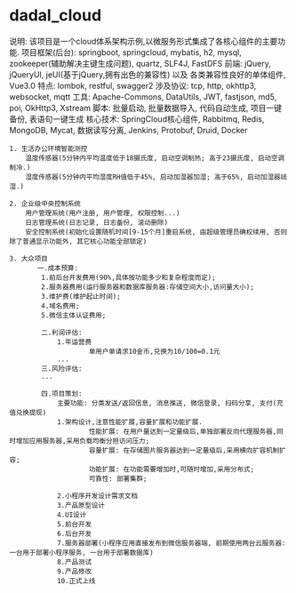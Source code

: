 # dadal_cloud
说明:
	该项目是一个cloud体系架构示例,以微服务形式集成了各核心组件的主要功能.
项目框架(后台):
	springboot, springcloud, mybatis, h2, mysql, zookeeper(辅助解决主键生成问题), quartz, SLF4J, FastDFS
前端:	
	jQuery, jQueryUI, jeUI(基于jQuery,拥有出色的兼容性) 以及 各类兼容性良好的单体组件, Vue3.0
特点:
	lombok, restful, swagger2
涉及协议:
	tcp, http, okhttp3, websocket, mqtt
工具:
	Apache-Commons, DataUtils, JWT, fastjson, md5, poi, OkHttp3, Xstream
脚本:
	批量启动, 批量数据导入, 代码自动生成, 项目一键备份, 表语句一键生成
核心技术:
	SpringCloud核心组件, Rabbitmq, Redis, MongoDB, Mycat, 数据读写分离, Jenkins, Protobuf, Druid, Docker

	1. 生活办公环境智能测控
		温度传感器(5分钟内平均温度低于18摄氏度, 启动空调制热; 高于23摄氏度, 启动空调制冷.)
		湿度传感器(5分钟内平均湿度RH值低于45%, 启动加湿器加湿; 高于65%, 启动加湿器祛湿.)
		
	2. 企业级中央控制系统
		用户管理系统(用户注册, 用户管理, 权限控制...)
		日志管理系统(日志记录, 日志备份, 滚动删除)
		安全控制系统(初始化设置随机时间[9-15个月]重启系统, 由超级管理员确权续用, 否则除了普通显示功能外, 其它核心功能全部锁定)
	
	3. 大众项目
		   一.成本预算:
	        1.前后台开发费用(90%,具体按功能多少和复杂程度而定);
	        2.服务器费用(运行服务器和数据库服务器:存储空间大小,访问量大小);
	        3.维护费(维护起止时间);
	        4.域名费用;
	        5.微信主体认证费用;

		    二.利润评估:
		        1.年运营费
		        		单用户单请求10金币,兑换为10/100=0.1元
				...
		    三.风险评估:
		  	...
		
		    四.项目策划:
		        主要功能: 分类发送/返回信息, 消息推送, 微信登录, 扫码分享, 支付(充值兑换提现)	
		        1.架构设计,注意性能扩展,容量扩展和功能扩展.
		            	性能扩展: 在用户量达到一定量级后,单独部署反向代理服务器,同时增加应用服务器,采用负载均衡分担访问压力;
		            	容量扩展: 在存储图片服务器达到一定量级后,采用横向扩容机制扩容;
		            	功能扩展: 在功能需要增加时,可随时增加,采用分布式;
		            	可靠性: 部署集群;
		
		        2.小程序开发设计需求文档
		        3.产品原型设计
		        4.UI设计
		        5.前台开发
		        6.后台开发
		        7.服务器部署(小程序应用直接发布到微信服务器端, 前期使用两台云服务器:一台用于部署小程序服务, 一台用于部署数据库)
		        8.产品测试
		        9.产品修改
		        10.正式上线	
